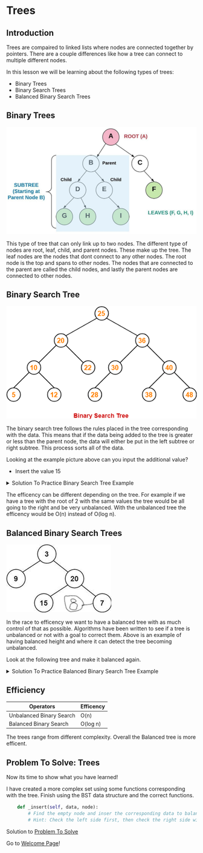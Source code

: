 # Trees

## Introduction
Trees are compaired to linked lists where nodes are connected together by pointers. There are a couple differences like how a tree can connect to multiple different nodes.

In this lesson we will be learning about the following types of trees:
* Binary Trees
* Binary Search Trees
* Balanced Binary Search Trees

## Binary Trees
![Binary](pictures/binary.png)

This type of tree that can only link up to two nodes. The different type of nodes are root, leaf, child, and parent nodes. These make up the tree. The leaf nodes are the nodes that dont connect to any other nodes. The root node is the top and spans to other nodes. The nodes that are connected to the parent are called the child nodes, and lastly the parent nodes are connected to other nodes. 

## Binary Search Tree
![Binary Search](pictures/binary-search.png)

The binary search tree follows the rules placed in the tree corresponding with the data. This means that if the data being added to the tree is greater or less than the parent node, the data will either be put in the left subtree or right subtree. This process sorts all of the data.

Looking at the example picture above can you input the additional value?
* Insert the value 15
<details>
<summary markdown="span">Solution To Practice Binary Search Tree Example</summary>

![Binary Search Answer](pictures/binary-search-answer.png.jpg)

We can see that the "15" is less then the "25" at the root so we go to the left. Then it is less than the "20" so we go to the left again. It is greater than the "10" so we go to the right. Then it is greater than the "12" so we go to the right again.
</details>

The efficency can be different depending on the tree. For example if we have a tree with the root of 2 with the same values the tree would be all going to the right and be very unbalanced. With the unbalanced tree the efficency would be O(n) instead of O(log n).

## Balanced Binary Search Trees
![Balanced Binary Search](pictures/balanced-binary-search-example-1.jpg)

In the race to efficency we want to have a balanced tree with as much control of that as possible. Algorithms have been written to see if a tree is unbalanced or not with a goal to correct them. Above is an example of having balanced height and where it can detect the tree becoming unbalanced.

Look at the following tree and make it balanced again.
<details>
<summary markdown="span">Solution To Practice Balanced Binary Search Tree Example</summary>

![Balanced Binary Search](pictures/balanced-binary-search-example-answer.jpg)

First we have to look and see the problem. As we can see the unbalanced side of the tree is where the "8" is. The height doesnt match up to the other side. We rotate the nodes and now it is balanced.

</details>

## Efficiency
Operators | Efficency
 --- | ---
Unbalanced Binary Search | O(n)
Balanced Binary Search | O(log n)
The trees range from different complexity. Overall the Balanced tree is more efficent.

## Problem To Solve: Trees
Now its time to show what you have learned!

I have created a more complex set using some functions corresponding with the tree. Finish using the BST data structure and the correct functions.
```py
    def _insert(self, data, node):
        # Find the empty node and inser the corresponding data to balance out the tree.
        # Hint: Check the left side first, then check the right side with a if, else statement.
```
Solution to [Problem To Solve](answers/tree-answer.md)

Go to [Welcome Page](0-welcome.md)!